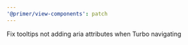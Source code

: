 ```yaml
---
'@primer/view-components': patch
---
```


Fix tooltips not adding aria attributes when Turbo navigating
